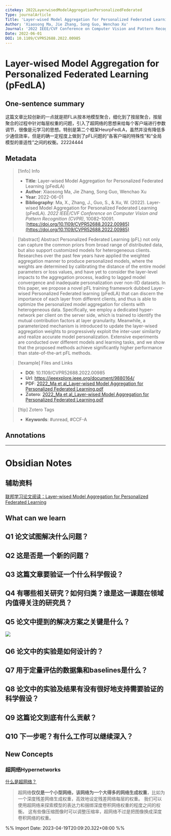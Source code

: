 ```yaml
---
citekey: 2022LayerwisedModelAggregationPersonalizedFederated
Type: journalArticle
Title: 'Layer-wised Model Aggregation for Personalized Federated Learning (pFedLA)'
Author: 'Xiaosong Ma, Jie Zhang, Song Guo, Wenchao Xu'
Journal: '2022 IEEE/CVF Conference on Computer Vision and Pattern Recognition (CVPR)'
Date: 2022-06-01
DOI: 10.1109/CVPR52688.2022.00985 
---
```


# Layer-wised Model Aggregation for Personalized Federated Learning (pFedLA)

## One-sentence summary
这篇文章比较创新的一点就是把FL从按本地模型聚合，细化到了按层聚合，按层聚合的过程中针对每层权重的问题，引入了超网络的思想来给每个客户端进行参数调节，很像是元学习的思想。特别是第二个框架HeurpFedLA，虽然并没有降低多少通信效率，但是的确一定程度上做到了pFL问题的“各客户端的特殊性”和“全局模型的普适性”之间的权衡。22224444
## Metadata

>[!info] Info
>- **Title**: Layer-wised Model Aggregation for Personalized Federated Learning (pFedLA) 
>- **Author**: Xiaosong Ma, Jie Zhang, Song Guo, Wenchao Xu
>- **Year**: 2022-06-01
>- **Bibliography**: Ma, X., Zhang, J., Guo, S., & Xu, W. (2022). Layer-wised Model Aggregation for Personalized Federated Learning (pFedLA). _2022 IEEE/CVF Conference on Computer Vision and Pattern Recognition (CVPR)_, 10082–10091. [https://doi.org/10.1109/CVPR52688.2022.00985](https://doi.org/10.1109/CVPR52688.2022.00985)

>[!abstract] Abstract
> Personalized Federated Learning (pFL) not only can capture the common priors from broad range of distributed data, but also support customized models for heterogeneous clients. Researches over the past few years have applied the weighted aggregation manner to produce personalized models, where the weights are determined by calibrating the distance of the entire model parameters or loss values, and have yet to consider the layer-level impacts to the aggregation process, leading to lagged model convergence and inadequate personalization over non-IID datasets. In this paper, we propose a novel pFL training framework dubbed Layer-wised Personalized Federated learning (pFedLA) that can discern the importance of each layer from different clients, and thus is able to optimize the personalized model aggregation for clients with heterogeneous data. Specifically, we employ a dedicated hyper-network per client on the server side, which is trained to identify the mutual contribution factors at layer granularity. Meanwhile, a parameterized mechanism is introduced to update the layer-wised aggregation weights to progressively exploit the inter-user similarity and realize accurate model personalization. Extensive experiments are conducted over different models and learning tasks, and we show that the proposed methods achieve significantly higher performance than state-of-the-art pFL methods.

> [!example] Files and Links 

>- **DOI**: 10.1109/CVPR52688.2022.00985
>- **Url**: https://ieeexplore.ieee.org/document/9880164/
>- **PDF**: [2022_Ma et al_Layer-wised Model Aggregation for Personalized Federated Learning.pdf](file://C:\Users\可可\OneDrive%20-%20sjtu.edu.cn\Zotero\storage\20222022%20IEEECVF%20Conference%20on%20Computer%20Vision%20and%20Pattern%20Recognition%20(CVPR)\2022_Ma%20et%20al_Layer-wised%20Model%20Aggregation%20for%20Personalized%20Federated%20Learning.pdf)
>- **Zotero**: [2022_Ma et al_Layer-wised Model Aggregation for Personalized Federated Learning.pdf](zotero://select/library/items/4JPMQ6LS)

> [!tip] Zotero Tags
>- **Keywords**: #unread, #CCF-A

## Annotations


---
# Obsidian Notes


## 辅助资料
[联邦学习论文阅读：Layer-wised Model Aggregation for Personalized Federated Learning](http://jay-codeman.life/index.php/archives/656/)

## What can we learn


## Q1 论文试图解决什么问题？

## Q2 这是否是一个新的问题？

## Q3 这篇文章要验证一个什么科学假设？

## Q4 有哪些相关研究？如何归类？谁是这一课题在领域内值得关注的研究员？

## Q5 论文中提到的解决方案之关键是什么？
![](https://cdn.jsdelivr.net/gh/LonelyMoonDesert/BlogImgBed2@main/img/20230419205135.png)
## Q6 论文中的实验是如何设计的？

## Q7 用于定量评估的数据集和baselines是什么？

## Q8 论文中的实验及结果有没有很好地支持需要验证的科学假设？

## Q9 这篇论文到底有什么贡献？

## Q10 下一步呢？有什么工作可以继续深入？


## New Concepts
### 超网络Hypernetworks
[什么是超网络？](https://zhuanlan.zhihu.com/p/34038294)
> 超网络**仅仅是一个小型网络，该网络为一个大得多的网络生成权重**，比如为一个深度残差网络生成权重，高效地设定残差网络每层的权重。 我们可以使用超网络来探索模型的表达力和捆绑深度卷积网络权重的程度之间的权衡。 这有些像压缩图像时可以调整压缩率，超网络不过是把图像换成深度卷积网络的权重。


%% Import Date: 2023-04-19T20:09:20.322+08:00 %%
